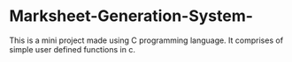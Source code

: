 # Marksheet-Generation-System-
This is a mini project made using C programming language.
It comprises of simple user defined functions in c.
